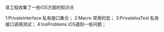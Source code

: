 该工程收集了一些iOS方面的知识点

1:PrivateInterface 私有接口集合；
2:Macro 常用的宏；
3:PrivateIosTest 私有接口调用测试；
4:IosProblems iOS遇到一些问题；
